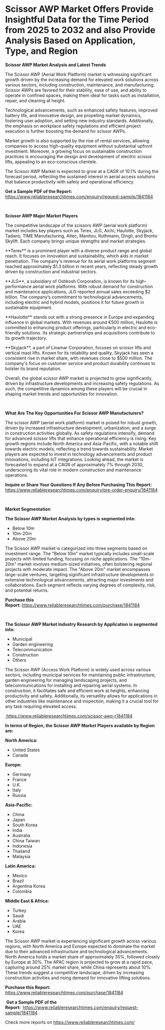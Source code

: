 <p><h1>Scissor AWP Market Offers Provide Insightful Data for the Time Period from 2025 to 2032 and also Provide Analysis Based on Application, Type, and Region</h1></p><p><strong>Scissor AWP Market Analysis and Latest Trends</strong></p>
<p><p>The Scissor AWP (Aerial Work Platform) market is witnessing significant growth driven by the increasing demand for elevated work solutions across various sectors, including construction, maintenance, and manufacturing. Scissor AWPs are favored for their stability, ease of use, and ability to operate in confined spaces, making them ideal for tasks such as installation, repair, and cleaning at height. </p><p>Technological advancements, such as enhanced safety features, improved battery life, and innovative design, are propelling market dynamics, fostering user adoption, and setting new industry standards. Additionally, the emphasis on workplace safety regulations and efficient project execution is further boosting the demand for scissor AWPs. </p><p>Market growth is also supported by the rise of rental services, allowing companies to access high-quality equipment without substantial upfront investment. Moreover, a growing focus on sustainable construction practices is encouraging the design and development of electric scissor lifts, appealing to an eco-conscious clientele. </p><p>The Scissor AWP Market is expected to grow at a CAGR of 10.1% during the forecast period, reflecting the sustained interest in aerial access solutions that balance productivity with safety and operational efficiency.</p></p>
<p><strong>Get a Sample PDF of the Report:&nbsp;</strong> <a href="https://www.reliableresearchtimes.com/enquiry/request-sample/1841184?utm_campaign=2237&utm_medium=2&utm_source=Github&utm_content=ia&utm_term=28022025&utm_id=scissor-awp">https://www.reliableresearchtimes.com/enquiry/request-sample/1841184</a></p>
<p>&nbsp;</p>
<p><strong>Scissor AWP Major Market Players</strong></p>
<p><p>The competitive landscape of the scissors AWP (aerial work platform) market includes key players such as Terex, JLG, Aichi, Haulotte, Skyjack, Tadano, TIME Manufacturing, Altec, Manitou, Ruthmann, Dingli, and Bronto Skylift. Each company brings unique strengths and market strategies.</p><p>**Terex** is a prominent player with a diverse product range and global reach. It focuses on innovation and sustainability, which aids in market penetration. The company's revenue for its aerial work platforms segment reached approximately $1.3 billion in recent years, reflecting steady growth driven by construction and industrial sectors.</p><p>**JLG**, a subsidiary of Oshkosh Corporation, is known for its high-performance aerial work platforms. With robust demand for construction and maintenance applications, JLG reported annual sales exceeding $2 billion. The company’s commitment to technological advancements, including electric and hybrid models, positions it for future growth in sustainable equipment.</p><p>**Haulotte** stands out with a strong presence in Europe and expanding influence in global markets. With revenues around €500 million, Haulotte is committed to enhancing product offerings, particularly in electric and eco-friendly solutions. Its strategic partnerships and acquisitions contribute to its growth trajectory.</p><p>**Skyjack**, a part of Linamar Corporation, focuses on scissor lifts and vertical mast lifts. Known for its reliability and quality, Skyjack has seen a consistent rise in market share, with revenues close to $500 million. The company's focus on customer service and product durability continues to bolster its brand reputation.</p><p>Overall, the global scissor AWP market is projected to grow significantly, driven by infrastructure developments and increasing safety regulations. As such, the competitive dynamics among these players will be crucial in shaping market trends and opportunities for innovation.</p></p>
<p>&nbsp;</p>
<p><strong>What Are The Key Opportunities For Scissor AWP Manufacturers?</strong></p>
<p><p>The scissor AWP (aerial work platform) market is poised for robust growth, driven by increased infrastructure development, urbanization, and a surge in construction activities globally. As safety regulations intensify, demand for advanced scissor lifts that enhance operational efficiency is rising. Key growth regions include North America and Asia-Pacific, with a notable shift towards electric models, reflecting a trend towards sustainability. Market players are expected to invest in technology advancements and product innovations, including IoT integrations. Looking ahead, the market is forecasted to expand at a CAGR of approximately 7% through 2030, underscoring its vital role in modern construction and maintenance operations.</p></p>
<p><strong>Inquire or Share Your Questions If Any Before Purchasing This Report:</strong> <a href="https://www.reliableresearchtimes.com/enquiry/pre-order-enquiry/1841184?utm_campaign=2237&utm_medium=2&utm_source=Github&utm_content=ia&utm_term=28022025&utm_id=scissor-awp">https://www.reliableresearchtimes.com/enquiry/pre-order-enquiry/1841184</a></p>
<p>&nbsp;</p>
<p><strong>Market Segmentation</strong></p>
<p><strong>The Scissor AWP Market Analysis by types is segmented into:</strong></p>
<p><ul><li>Below 10m</li><li>10m-20m</li><li>Above 20m</li></ul></p>
<p><p>The Scissor AWP market is categorized into three segments based on investment range. The "Below 10m" market typically includes small-scale projects with limited funding, focusing on niche applications. The "10m-20m" market involves medium-sized initiatives, often bolstering regional projects with moderate impact. The "Above 20m" market encompasses large-scale ventures, targeting significant infrastructure developments or extensive technological advancements, attracting major investments and collaborations. Each segment reflects varying degrees of complexity, risk, and potential returns.</p></p>
<p><strong>Purchase this Report:&nbsp;</strong><a href="https://www.reliableresearchtimes.com/purchase/1841184?utm_campaign=2237&utm_medium=2&utm_source=Github&utm_content=ia&utm_term=28022025&utm_id=scissor-awp">https://www.reliableresearchtimes.com/purchase/1841184</a></p>
<p>&nbsp;</p>
<p><strong>The Scissor AWP Market Industry Research by Application is segmented into:</strong></p>
<p><ul><li>Municipal</li><li>Garden engineering</li><li>Telecommunication</li><li>Construction</li><li>Others</li></ul></p>
<p><p>The Scissor AWP (Access Work Platform) is widely used across various sectors, including municipal services for maintaining public infrastructure, garden engineering for managing landscaping projects, and telecommunications for installing and repairing aerial systems. In construction, it facilitates safe and efficient work at heights, enhancing productivity and safety. Additionally, its versatility allows for applications in other industries like maintenance and inspection, making it a crucial tool for any task requiring elevated access.</p></p>
<p><a href="https://www.reliableresearchtimes.com/scissor-awp-r1841184?utm_campaign=2237&utm_medium=2&utm_source=Github&utm_content=ia&utm_term=28022025&utm_id=scissor-awp">&nbsp;https://www.reliableresearchtimes.com/scissor-awp-r1841184</a></p>
<p><strong>In terms of Region, the Scissor AWP Market Players available by Region are:</strong></p>
<p>
    <p> <strong> North America: </strong>
        <ul>
            <li>United States</li>
            <li>Canada</li>
        </ul>
        </p> 
    <p> <strong> Europe: </strong>
        <ul>
            <li>Germany</li>
            <li>France</li>
            <li>U.K.</li>
            <li>Italy</li>
            <li>Russia</li>
        </ul>
        </p> 
    <p> <strong> Asia-Pacific: </strong>
        <ul>
            <li>China</li>
            <li>Japan</li>
            <li>South Korea</li>
            <li>India</li>
            <li>Australia</li>
            <li>China Taiwan</li>
            <li>Indonesia</li>
            <li>Thailand</li>
            <li>Malaysia</li>
        </ul>
        </p> 
    <p> <strong> Latin America: </strong>
        <ul>
            <li>Mexico</li>
            <li>Brazil</li>
            <li>Argentina Korea</li>
            <li>Colombia</li>
        </ul>
        </p> 
    <p> <strong> Middle East & Africa: </strong>
        <ul>
            <li>Turkey</li>
            <li>Saudi</li>
            <li>Arabia</li>
            <li>UAE</li>
            <li>Korea</li>
        </ul>
    </p>
    </p>
<p><p>The Scissor AWP market is experiencing significant growth across various regions, with North America and Europe expected to dominate the market due to their advanced infrastructure and technological advancements. North America holds a market share of approximately 35%, followed closely by Europe at 30%. The APAC region is projected to grow at a rapid pace, capturing around 25% market share, while China represents about 10%. These trends suggest a competitive landscape, driven by increasing construction activities and rising demand for innovative lifting solutions.</p></p>
<p><strong>Purchase this Report: </strong><a href="https://www.reliableresearchtimes.com/purchase/1841184?utm_campaign=2237&utm_medium=2&utm_source=Github&utm_content=ia&utm_term=28022025&utm_id=scissor-awp">https://www.reliableresearchtimes.com/purchase/1841184</a></p>
<p>&nbsp;<strong>Get a Sample PDF of the Report:&nbsp;&nbsp;</strong><a href="https://www.reliableresearchtimes.com/enquiry/request-sample/1841184?utm_campaign=2237&utm_medium=2&utm_source=Github&utm_content=ia&utm_term=28022025&utm_id=scissor-awp">https://www.reliableresearchtimes.com/enquiry/request-sample/1841184</a></p>
<p><strong></strong></p>
<p>Check more reports on <a href="https://www.reliableresearchtimes.com/?utm_campaign=2237&utm_medium=2&utm_source=Github&utm_content=ia&utm_term=28022025&utm_id=scissor-awp">https://www.reliableresearchtimes.com/</a></p>